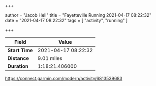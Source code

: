 +++

author = "Jacob Hell"
title = "Fayetteville Running 2021-04-17 08:22:32"
date = "2021-04-17 08:22:32"
tags = [
    "activity", "running"
]

+++

<!--more-->

|Field  |Value  |
|--- | --- |
|**Start Time**|2021-04-17 08:22:32|
|**Distance**|9.01 miles|
|**Duration**|1:18:21.406000|

https://connect.garmin.com/modern/activity/6813539683